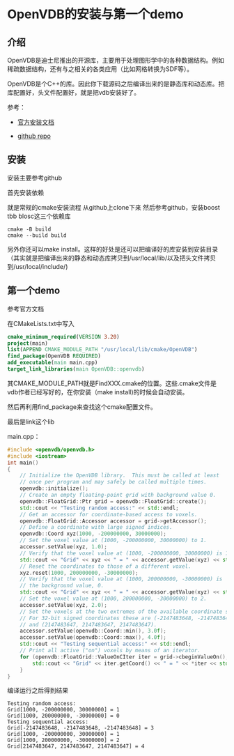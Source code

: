 # OpenVDB的安装与第一个demo

## 介绍
OpenVDB是迪士尼推出的开源库，主要用于处理图形学中的各种数据结构。例如稀疏数据结构，还有与之相关的各类应用（比如网格转换为SDF等）。

OpenVDB是个C++的库。因此你下载源码之后编译出来的是静态库和动态库。把库配置好，头文件配置好，就是把vdb安装好了。

参考：
- [官方安装文档](https://www.openvdb.org/documentation/doxygen/build.html)

- [github repo](https://github.com/AcademySoftwareFoundation/openvdb)



## 安装

安装主要参考github

首先安装依赖

就是常规的cmake安装流程
从github上clone下来
然后参考github，安装boost tbb blosc这三个依赖库

```
cmake -B build
cmake --build build
```

另外你还可以make install。这样的好处是还可以把编译好的库安装到安装目录（其实就是把编译出来的静态和动态库拷贝到/usr/local/lib/以及把头文件拷贝到/usr/local/include/)

## 第一个demo

参考官方文档

在CMakeLists.txt中写入

```cmake
cmake_minimum_required(VERSION 3.20)
project(main)
list(APPEND CMAKE_MODULE_PATH "/usr/local/lib/cmake/OpenVDB")
find_package(OpenVDB REQUIRED)
add_executable(main main.cpp)
target_link_libraries(main OpenVDB::openvdb)
```
其CMAKE_MODULE_PATH就是FindXXX.cmake的位置。这些.cmake文件是vdb作者已经写好的，在你安装（make install)的时候会自动安装。

然后再利用find_package来查找这个cmake配置文件。

最后是link这个lib


main.cpp：
```cpp
#include <openvdb/openvdb.h>
#include <iostream>
int main()
{
    // Initialize the OpenVDB library.  This must be called at least
    // once per program and may safely be called multiple times.
    openvdb::initialize();
    // Create an empty floating-point grid with background value 0.
    openvdb::FloatGrid::Ptr grid = openvdb::FloatGrid::create();
    std::cout << "Testing random access:" << std::endl;
    // Get an accessor for coordinate-based access to voxels.
    openvdb::FloatGrid::Accessor accessor = grid->getAccessor();
    // Define a coordinate with large signed indices.
    openvdb::Coord xyz(1000, -200000000, 30000000);
    // Set the voxel value at (1000, -200000000, 30000000) to 1.
    accessor.setValue(xyz, 1.0);
    // Verify that the voxel value at (1000, -200000000, 30000000) is 1.
    std::cout << "Grid" << xyz << " = " << accessor.getValue(xyz) << std::endl;
    // Reset the coordinates to those of a different voxel.
    xyz.reset(1000, 200000000, -30000000);
    // Verify that the voxel value at (1000, 200000000, -30000000) is
    // the background value, 0.
    std::cout << "Grid" << xyz << " = " << accessor.getValue(xyz) << std::endl;
    // Set the voxel value at (1000, 200000000, -30000000) to 2.
    accessor.setValue(xyz, 2.0);
    // Set the voxels at the two extremes of the available coordinate space.
    // For 32-bit signed coordinates these are (-2147483648, -2147483648, -2147483648)
    // and (2147483647, 2147483647, 2147483647).
    accessor.setValue(openvdb::Coord::min(), 3.0f);
    accessor.setValue(openvdb::Coord::max(), 4.0f);
    std::cout << "Testing sequential access:" << std::endl;
    // Print all active ("on") voxels by means of an iterator.
    for (openvdb::FloatGrid::ValueOnCIter iter = grid->cbeginValueOn(); iter; ++iter) {
        std::cout << "Grid" << iter.getCoord() << " = " << *iter << std::endl;
    }
}
```

编译运行之后得到结果
```
Testing random access:
Grid[1000, -200000000, 30000000] = 1
Grid[1000, 200000000, -30000000] = 0
Testing sequential access:
Grid[-2147483648, -2147483648, -2147483648] = 3
Grid[1000, -200000000, 30000000] = 1
Grid[1000, 200000000, -30000000] = 2
Grid[2147483647, 2147483647, 2147483647] = 4
```